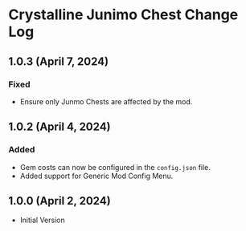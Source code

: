 # Crystalline Junimo Chest Change Log

## 1.0.3 (April 7, 2024)

### Fixed

* Ensure only Junmo Chests are affected by the mod.

## 1.0.2 (April 4, 2024)

### Added

* Gem costs can now be configured in the `config.json` file.
* Added support for Generic Mod Config Menu.

## 1.0.0 (April 2, 2024)

* Initial Version
